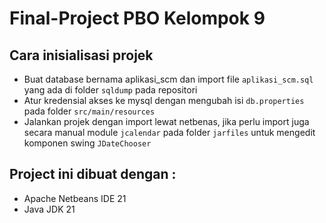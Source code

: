 # Final-Project PBO Kelompok 9

## Cara inisialisasi projek
- Buat database bernama aplikasi_scm dan import file `aplikasi_scm.sql` yang ada di folder `sqldump` pada repositori
- Atur kredensial akses ke mysql dengan mengubah isi `db.properties` pada folder `src/main/resources`
- Jalankan projek dengan import lewat netbenas, jika perlu import juga secara manual module `jcalendar` pada folder `jarfiles` untuk mengedit komponen swing `JDateChooser` 

## Project ini dibuat dengan :
- Apache Netbeans IDE 21
- Java JDK 21
